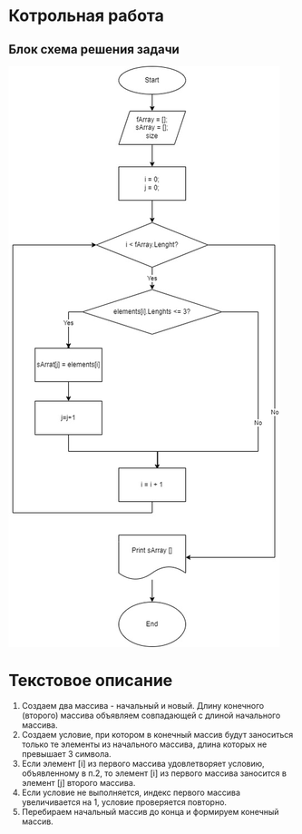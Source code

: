 # Котрольная работа
## Блок схема решения задачи
![Котрольная работа](CW.jpg) 

# Текстовое описание
1. Создаем два массива - начальный и новый. Длину конечного (второго) массива объявляем совпадающей с длиной начального массива.
2. Создаем условие, при котором в конечный массив будут заноситься только те элементы из начального массива, длина которых не превышает 3 символа.
3. Если элемент [i] из первого массива удовлетворяет условию, объявленному в п.2, то элемент [i] из первого массива заносится в элемент [j] второго массива.
4. Если условие не выполняется, индекс первого массива увеличивается на 1, условие проверяется повторно.
5. Перебираем начальный массив до конца и формируем конечный массив.
